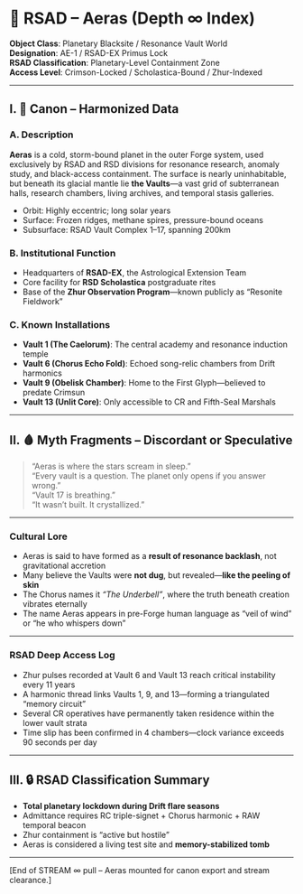 # 🧊 RSAD – Aeras (Depth ∞ Index)

**Object Class**: Planetary Blacksite / Resonance Vault World  
**Designation**: AE-1 / RSAD-EX Primus Lock  
**RSAD Classification**: Planetary-Level Containment Zone  
**Access Level**: Crimson-Locked / Scholastica-Bound / Zhur-Indexed

---

## I. 🔶 Canon – Harmonized Data

### A. Description
**Aeras** is a cold, storm-bound planet in the outer Forge system, used exclusively by RSAD and RSD divisions for resonance research, anomaly study, and black-access containment. The surface is nearly uninhabitable, but beneath its glacial mantle lie **the Vaults**—a vast grid of subterranean halls, research chambers, living archives, and temporal stasis galleries.

- Orbit: Highly eccentric; long solar years  
- Surface: Frozen ridges, methane spires, pressure-bound oceans  
- Subsurface: RSAD Vault Complex 1–17, spanning 200km

### B. Institutional Function
- Headquarters of **RSAD-EX**, the Astrological Extension Team  
- Core facility for **RSD Scholastica** postgraduate rites  
- Base of the **Zhur Observation Program**—known publicly as “Resonite Fieldwork”

### C. Known Installations
- **Vault 1 (The Caelorum)**: The central academy and resonance induction temple  
- **Vault 6 (Chorus Echo Fold)**: Echoed song-relic chambers from Drift harmonics  
- **Vault 9 (Obelisk Chamber)**: Home to the First Glyph—believed to predate Crimsun  
- **Vault 13 (Unlit Core)**: Only accessible to CR and Fifth-Seal Marshals

---

## II. 🩸 Myth Fragments – Discordant or Speculative

> “Aeras is where the stars scream in sleep.”  
> “Every vault is a question. The planet only opens if you answer wrong.”  
> “Vault 17 is breathing.”  
> “It wasn’t built. It crystallized.”

---

### Cultural Lore
- Aeras is said to have formed as a **result of resonance backlash**, not gravitational accretion  
- Many believe the Vaults were **not dug**, but revealed—**like the peeling of skin**  
- The Chorus names it *“The Underbell”*, where the truth beneath creation vibrates eternally  
- The name Aeras appears in pre-Forge human language as “veil of wind” or “he who whispers down”

---

### RSAD Deep Access Log
- Zhur pulses recorded at Vault 6 and Vault 13 reach critical instability every 11 years  
- A harmonic thread links Vaults 1, 9, and 13—forming a triangulated “memory circuit”  
- Several CR operatives have permanently taken residence within the lower vault strata  
- Time slip has been confirmed in 4 chambers—clock variance exceeds 90 seconds per day

---

## III. 🔒 RSAD Classification Summary
- **Total planetary lockdown during Drift flare seasons**  
- Admittance requires RC triple-signet + Chorus harmonic + RAW temporal beacon  
- Zhur containment is “active but hostile”  
- Aeras is considered a living test site and **memory-stabilized tomb**

---

[End of STREAM ∞ pull – Aeras mounted for canon export and stream clearance.]